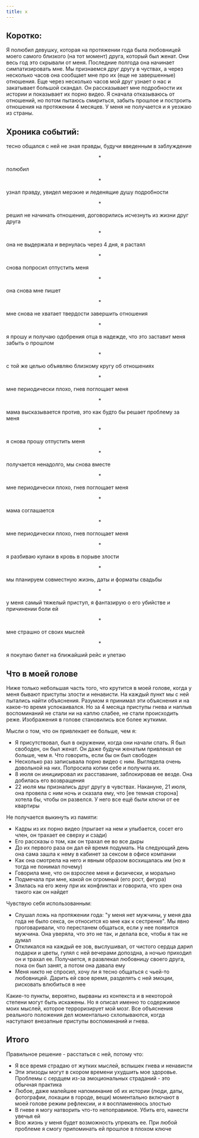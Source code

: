 ```yaml
---
title: x
---
```


## Коротко:  
Я полюбил девушку, которая на протяжении года была любовницей моего самого близкого (на тот момент) друга, который был женат. 
Они весь год это скрывали от меня. Последние полгода она начинает симпатизировать мне. Мы признаемся друг другу в чуствах, а через несколько часов она сообщает мне про их (еще не завершенные) отношения. 
Еще через несколько часов мой друг узнает о нас и закатывает большой скандал. Он рассказывает мне подробности их истории и показывает их порно видео. 
Я сначала отказываюсь от отношений, но потом пытаюсь смириться, забыть прошлое и построить отношения на протяжении 4 месяцев. У меня не получается и я уезжаю из страны.

## Хроника событий:  
тесно общался с ней не зная правды, будучи введенным в заблуждение
<p style="text-align: center;">*</p>
полюбил
<p style="text-align: center;">*</p>
узнал правду, увидел мерзкие и леденящие душу подробности
<p style="text-align: center;">*</p>
решил не начинать отношения, договорились исчезнуть из жизни друг друга
<p style="text-align: center;">*</p>
она не выдержала и вернулась через 4 дня, я растаял
<p style="text-align: center;">*</p>
снова попросил отпустить меня
<p style="text-align: center;">*</p>
она снова мне пишет
<p style="text-align: center;">*</p>
мне снова не хватает твердости завершить отношения
<p style="text-align: center;">*</p>
я прошу и получаю одобрения отца в надежде, что это заставит меня забыть о прошлом
<p style="text-align: center;">*</p>
с той же целью объявляю близкому кругу об отношениях
<p style="text-align: center;">*</p>
мне периодически плохо, гнев поглощает меня
<p style="text-align: center;">*</p>
мама высказывается против, это как будто бы решает проблему за меня
<p style="text-align: center;">*</p>
я снова прошу отпустить меня
<p style="text-align: center;">*</p>
получается ненадолго, мы снова вместе
<p style="text-align: center;">*</p>
мне периодически плохо, гнев поглощает меня
<p style="text-align: center;">*</p>
мама соглашается
<p style="text-align: center;">*</p>
мне периодически плохо, гнев поглощает меня 
<p style="text-align: center;">*</p>
я разбиваю кулаки в кровь в порыве злости
<p style="text-align: center;">*</p>
мы планируем совместную жизнь, даты и форматы свадьбы
<p style="text-align: center;">*</p>
у меня самый тяжелый приступ, я фантазирую о его убийстве и причинении боли ей
<p style="text-align: center;">*</p>
мне страшно от своих мыслей
<p style="text-align: center;">*</p>
я покупаю билет на ближайший рейс и улетаю

## Что в моей голове
Ниже только небольшая часть того, что крутится в моей голове, когда у меня бывают приступы злости и ненависти. На каждый пункт мы с ней пытались найти объяснения. Разумом я принимал эти объяснения и на какое-то время успокаивался. Но за 4 месяца приступы гнева и наплыв воспоминаний не стали ни на каплю слабее, не стали происходить реже. Изображения в голове становились все более жуткими.

Мысли о том, что он привлекает ее больше, чем я:
- Я присутствовал, был в окружении, когда они начали спать. Я был свободен, он был женат. Он даже будучи женатым привлекал ее больше, чем я. Что говорить, если бы он был свободен
- Несколько раз записывала порно видео с ним. Выглядела очень довольной на них. Попросила копии себе и получила их.
- 8 июля он инициировал их расставание, заблокировав ее везде. Она добилась его возвращения
- 22 июля мы признались друг другу в чувствах. Накануне, 21 июля, она провела с ним ночь и сказала ему, что [ее темная сторона] хотела бы, чтобы он развелся. У него все ещё были ключи от ее квартиры

Не получается выкинуть из памяти:
- Кадры из их порно видео (прыгает на нем и улыбается, сосет его член, он трахает ее сверху и сзади)
- Его рассказы о том, как он трахал ее во все дыры
- До их первого раза он дал ей время подумать. На следующий день она сама зашла к нему в кабинет за сексом в офисе компании
- Как она смотрела на него и явным образом восхищалась им (но я тогда не понимал почему)
- Говорила мне, что он взрослее меня и физически, и морально
- Подмечала при мне, какой он огромный (его рост, фигура)
- Злилась на его жену при их конфликтах и говорила, что хрен она такого как он найдет

Чувствую себя использованным:
- Слушал ложь на протяжении года: "у меня нет мужчины, у меня два года не было секса, он относится ко мне как к сестренке". 
  Мы явно проговаривали, что перестанем общаться, если у нее появится мужчина. Она уверяла, что это не так, и делала все, чтобы я так не думал
- Откликался на каждый ее зов, выслушивал, от чистого сердца дарил подарки и цветы, гулял с ней вечерами допоздна, а ночью приходил он и трахал ее. Получается, я развлекал любовницу своего друга, пока он был занят, а потом она давала ему
- Меня никто не спросил, хочу ли я тесно общаться с чьей-то любовницей. Дарить ей свое время, разделять с ней эмоции, рисковать влюбиться в нее

Какие-то пункты, вероятно, вырваны из контекста и в некоторой степени могут быть искажены. Но я описал именно то содержимое моих мыслей, которое терроризирует мой мозг. Все объяснения реального положения дел моментально схлопываются, когда наступают внезапные приступы воспоминаний и гнева.

## Итого
Правильное решение - расстаться с ней, потому что:
- Я все время страдаю от жутких мыслей, вспышек гнева и ненависти
- Эти эпизоды могут в скором времени ухудшить мое здоровье. Проблемы с сердцем из-за эмоциональных страданий - это обычная практика
- Любое, даже малейшее напоминание об их истории (люди, даты, фотографии, локации в городе, вещи) моментально включают в моей голове режим рефлексии, и я воспламеняюсь злостью
- В гневе я могу натворить что-то непоправимое. Убить его, нанести увечья ей
- Всю жизнь у меня будет возможность упрекать ее. При любой проблеме я смогу припоминать ей прошлое в плохом ключе

